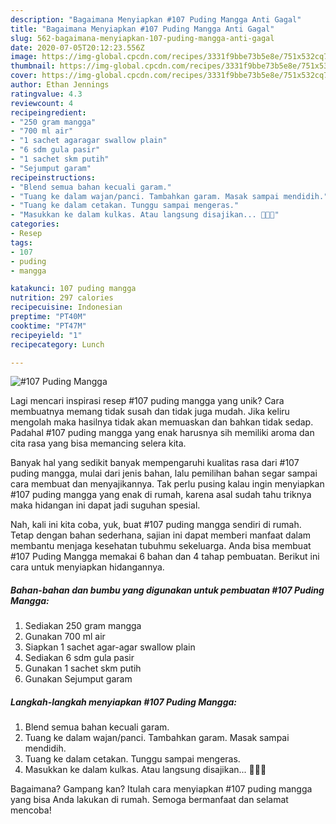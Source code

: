 ```yaml
---
description: "Bagaimana Menyiapkan #107 Puding Mangga Anti Gagal"
title: "Bagaimana Menyiapkan #107 Puding Mangga Anti Gagal"
slug: 562-bagaimana-menyiapkan-107-puding-mangga-anti-gagal
date: 2020-07-05T20:12:23.556Z
image: https://img-global.cpcdn.com/recipes/3331f9bbe73b5e8e/751x532cq70/107-puding-mangga-foto-resep-utama.jpg
thumbnail: https://img-global.cpcdn.com/recipes/3331f9bbe73b5e8e/751x532cq70/107-puding-mangga-foto-resep-utama.jpg
cover: https://img-global.cpcdn.com/recipes/3331f9bbe73b5e8e/751x532cq70/107-puding-mangga-foto-resep-utama.jpg
author: Ethan Jennings
ratingvalue: 4.3
reviewcount: 4
recipeingredient:
- "250 gram mangga"
- "700 ml air"
- "1 sachet agaragar swallow plain"
- "6 sdm gula pasir"
- "1 sachet skm putih"
- "Sejumput garam"
recipeinstructions:
- "Blend semua bahan kecuali garam."
- "Tuang ke dalam wajan/panci. Tambahkan garam. Masak sampai mendidih."
- "Tuang ke dalam cetakan. Tunggu sampai mengeras."
- "Masukkan ke dalam kulkas. Atau langsung disajikan... 👩‍🍳🥭"
categories:
- Resep
tags:
- 107
- puding
- mangga

katakunci: 107 puding mangga 
nutrition: 297 calories
recipecuisine: Indonesian
preptime: "PT40M"
cooktime: "PT47M"
recipeyield: "1"
recipecategory: Lunch

---
```



![#107 Puding Mangga](https://img-global.cpcdn.com/recipes/3331f9bbe73b5e8e/751x532cq70/107-puding-mangga-foto-resep-utama.jpg)

Lagi mencari inspirasi resep #107 puding mangga yang unik? Cara membuatnya memang tidak susah dan tidak juga mudah. Jika keliru mengolah maka hasilnya tidak akan memuaskan dan bahkan tidak sedap. Padahal #107 puding mangga yang enak harusnya sih memiliki aroma dan cita rasa yang bisa memancing selera kita.



Banyak hal yang sedikit banyak mempengaruhi kualitas rasa dari #107 puding mangga, mulai dari jenis bahan, lalu pemilihan bahan segar sampai cara membuat dan menyajikannya. Tak perlu pusing kalau ingin menyiapkan #107 puding mangga yang enak di rumah, karena asal sudah tahu triknya maka hidangan ini dapat jadi suguhan spesial.


Nah, kali ini kita coba, yuk, buat #107 puding mangga sendiri di rumah. Tetap dengan bahan sederhana, sajian ini dapat memberi manfaat dalam membantu menjaga kesehatan tubuhmu sekeluarga. Anda bisa membuat #107 Puding Mangga memakai 6 bahan dan 4 tahap pembuatan. Berikut ini cara untuk menyiapkan hidangannya.

<!--inarticleads1-->

##### Bahan-bahan dan bumbu yang digunakan untuk pembuatan #107 Puding Mangga:

1. Sediakan 250 gram mangga
1. Gunakan 700 ml air
1. Siapkan 1 sachet agar-agar swallow plain
1. Sediakan 6 sdm gula pasir
1. Gunakan 1 sachet skm putih
1. Gunakan Sejumput garam




<!--inarticleads2-->

##### Langkah-langkah menyiapkan #107 Puding Mangga:

1. Blend semua bahan kecuali garam.
1. Tuang ke dalam wajan/panci. Tambahkan garam. Masak sampai mendidih.
1. Tuang ke dalam cetakan. Tunggu sampai mengeras.
1. Masukkan ke dalam kulkas. Atau langsung disajikan... 👩‍🍳🥭




Bagaimana? Gampang kan? Itulah cara menyiapkan #107 puding mangga yang bisa Anda lakukan di rumah. Semoga bermanfaat dan selamat mencoba!
